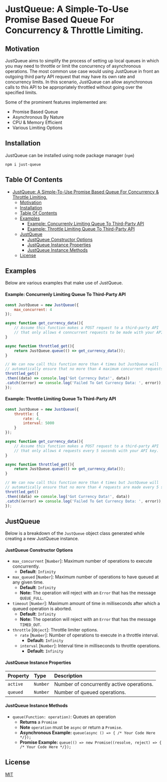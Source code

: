 # JustQueue: A Simple-To-Use Promise Based Queue For Concurrency & Throttle Limiting.

## Motivation
JustQueue aims to simplify the process of setting up local queues in which you may need to throttle or limit the concurrency of asynchronous operations. The most common use case would using JustQueue in front an outgoing third party API request that may have its own rate and concurrency limits. In this scenario, JustQueue can allow asynchronous calls to this API to be appropriately throttled without going over the specified limits.

Some of the prominent features implemented are:
- Promise Based Queue
- Asynchronous By Nature
- CPU & Memory Efficient
- Various Limiting Options

## Installation
JustQueue can be installed using node package manager (`npm`)
```
npm i just-queue
```

## Table Of Contents
- [JustQueue: A Simple-To-Use Promise Based Queue For Concurrency & Throttle Limiting.](#justqueue-a-simple-to-use-promise-based-queue-for-concurrency--throttle-limiting)
  - [Motivation](#motivation)
  - [Installation](#installation)
  - [Table Of Contents](#table-of-contents)
  - [Examples](#examples)
      - [Example: Concurrenly Limiting Queue To Third-Party API](#example-concurrenly-limiting-queue-to-third-party-api)
      - [Example: Throttle Limiting Queue To Third-Party API](#example-throttle-limiting-queue-to-third-party-api)
  - [JustQueue](#justqueue)
      - [JustQueue Constructor Options](#justqueue-constructor-options)
      - [JustQueue Instance Properties](#justqueue-instance-properties)
      - [JustQueue Instance Methods](#justqueue-instance-methods)
  - [License](#license)

## Examples
Below are various examples that make use of JustQueue.

#### Example: Concurrenly Limiting Queue To Third-Party API
```javascript
const JustQueue = new JustQueue({
    max_concurrent: 4
});

async function get_currency_data(){
    // Assume this function makes a POST request to a third-party API
    // that only allows 4 conncurrent requests to be made with your API key
}

async function throttled_get(){
    return JustQueue.queue(() => get_currency_data());
}

// We can now call this function more than 4 times but JustQueue will
// automatically ensure that no more than 4 maximum concurrent requests are made at any given time
throttled_get()
.then((data) => console.log('Got Currency Data!', data))
.catch((error) => console.log('Failed To Get Currency Data: ', error));
});
```

#### Example: Throttle Limiting Queue To Third-Party API
```javascript
const JustQueue = new JustQueue({
    throttle: {
        rate: 4,
        interval: 5000
    }
});

async function get_currency_data(){
    // Assume this function makes a POST request to a third-party API
    // that only allows 4 requests every 5 seconds with your API key.
}

async function throttled_get(){
    return JustQueue.queue(() => get_currency_data());
}

// We can now call this function more than 4 times but JustQueue will
// automatically ensure that no more than 4 requests are made every 5 seconds.
throttled_get()
.then((data) => console.log('Got Currency Data!', data))
.catch((error) => console.log('Failed To Get Currency Data: ', error));
});
```

## JustQueue
Below is a breakdown of the `JustQueue` object class generated while creating a new JustQueue instance.

#### JustQueue Constructor Options
* `max_concurrent` [`Number`]: Maximum number of operations to execute concurrently.
    * **Default**: `Infinity`
* `max_queued` [`Number`]: Maximum number of operations to have queued at any given time.
    * **Default**: `Infinity`
    * **Note:** The operation will reject with an `Error` that has the message `QUEUE_FULL`.
* `timeout` [`Number`]: Maximum amount of time in milliseconds after which a queued operation is aborted.
    * **Default**: `Infinity`
    * **Note:** The operation will reject with an `Error` that has the message `TIMED_OUT`.
* `throttle` [`Object`]: Throttle limiter options.
    * `rate` [`Number`]: Number of operations to execute in a throttle interval.
      * **Default:** `Infinity`
  * `interval` [`Number`]: Interval time in milliseconds to throttle operations.
      * **Default:** `Infinity` 

#### JustQueue Instance Properties
| Property  | Type     | Description                |
| :-------- | :------- | :------------------------- |
| `active` | `Number` | Number of concurrently active operations. |
| `queued` | `Number` | Number of queued operations. |

#### JustQueue Instance Methods
* `queue(Function: operation)`: Queues an operation
    * **Returns** a `Promise`
    * **Note** `operation` must be `async` or return a `Promise`.
     * **Asynchronous Example:** `queue(async () => { /* Your Code Here */});`
     * **Promise Example:** `queue(() => new Promise((resolve, reject) => { /* Your Code Here */});`
## License
[MIT](./LICENSE)